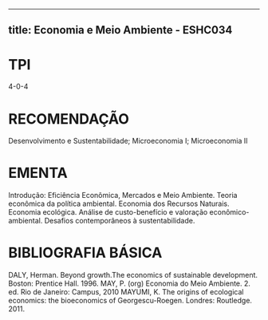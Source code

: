
---
title: Economia e Meio Ambiente - ESHC034 
---

# TPI

4-0-4

# RECOMENDAÇÃO

Desenvolvimento e Sustentabilidade; Microeconomia I; Microeconomia II

# EMENTA

Introdução: Eficiência Econômica, Mercados e Meio Ambiente. Teoria econômica da política ambiental. Economia dos Recursos Naturais. Economia ecológica. Análise de custo-benefício e valoração econômico-ambiental. Desafios contemporâneos à sustentabilidade.

# BIBLIOGRAFIA BÁSICA

DALY, Herman. Beyond growth.The economics of sustainable development. Boston: Prentice Hall. 1996.
MAY, P. (org) Economia do Meio Ambiente. 2. ed. Rio de Janeiro: Campus, 2010
MAYUMI, K. The origins of ecological economics: the bioeconomics of Georgescu-Roegen. Londres: Routledge. 2011.
        